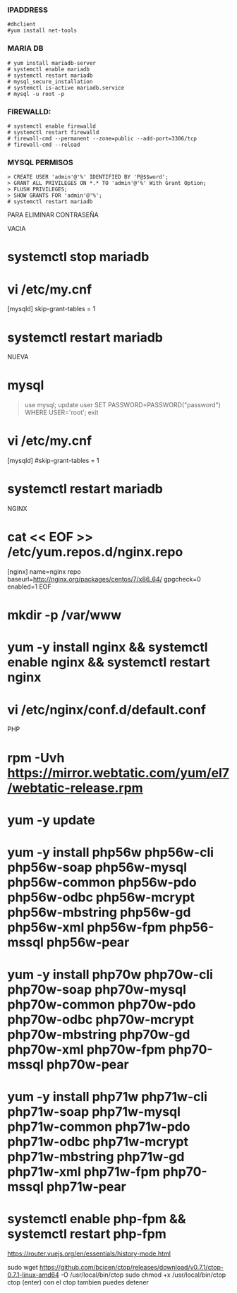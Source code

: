### IPADDRESS
```centos7
#dhclient
#yum install net-tools
```

### MARIA DB
```centos7
# yum install mariadb-server
# systemctl enable mariadb
# systemctl restart mariadb
# mysql_secure_installation
# systemctl is-active mariadb.service
# mysql -u root -p
```
### FIREWALLD:
```centos7
# systemctl enable firewalld
# systemctl restart firewalld
# firewall-cmd --permanent --zone=public --add-port=3306/tcp
# firewall-cmd --reload
```
### MYSQL PERMISOS
```centos7
> CREATE USER 'admin'@'%' IDENTIFIED BY 'P@$$word';
> GRANT ALL PRIVILEGES ON *.* TO 'admin'@'%' With Grant Option;
> FLUSH PRIVILEGES;
> SHOW GRANTS FOR 'admin'@'%';
# systemctl restart mariadb
```

PARA ELIMINAR CONTRASEÑA 

VACIA
# systemctl stop mariadb
# vi /etc/my.cnf
  [mysqld]
  skip-grant-tables = 1
# systemctl restart mariadb

NUEVA
# mysql
> use mysql;
> update user SET PASSWORD=PASSWORD("password") WHERE USER='root';
> exit
# vi /etc/my.cnf
  [mysqld]
  #skip-grant-tables = 1
# systemctl restart mariadb

NGINX
# cat << EOF >> /etc/yum.repos.d/nginx.repo
[nginx]
name=nginx repo
baseurl=http://nginx.org/packages/centos/7/x86_64/
gpgcheck=0
enabled=1
EOF
# mkdir -p /var/www
# yum -y install nginx && systemctl enable nginx && systemctl restart nginx
# vi /etc/nginx/conf.d/default.conf

PHP
# rpm -Uvh https://mirror.webtatic.com/yum/el7/webtatic-release.rpm
# yum -y update
# yum -y install php56w php56w-cli php56w-soap php56w-mysql php56w-common php56w-pdo php56w-odbc php56w-mcrypt php56w-mbstring php56w-gd php56w-xml php56w-fpm php56-mssql php56w-pear
# yum -y install php70w php70w-cli php70w-soap php70w-mysql php70w-common php70w-pdo php70w-odbc php70w-mcrypt php70w-mbstring php70w-gd php70w-xml php70w-fpm php70-mssql php70w-pear
# yum -y install php71w php71w-cli php71w-soap php71w-mysql php71w-common php71w-pdo php71w-odbc php71w-mcrypt php71w-mbstring php71w-gd php71w-xml php71w-fpm php70-mssql php71w-pear
# systemctl enable php-fpm && systemctl restart php-fpm

https://router.vuejs.org/en/essentials/history-mode.html





sudo wget https://github.com/bcicen/ctop/releases/download/v0.7.1/ctop-0.7.1-linux-amd64 -O /usr/local/bin/ctop
sudo chmod +x /usr/local/bin/ctop
ctop (enter)
con el ctop tambien puedes detener